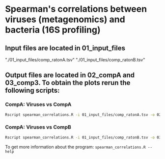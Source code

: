 # Spearman's correlations between viruses (metagenomics) and bacteria (16S profiling)

## Input files are located in 01_input_files
"./01_input_files/comp_ratonA.tsv"
"./01_input_files/comp_ratonB.tsv"

## Output files are located in 02_compA and 03_comp3. To obtain the plots rerun the following scripts:

### CompA: Viruses vs CompA
```bash
Rscript spearman_correlations.R -i 01_input_files/comp_ratonA.tsv -o 02_compA --pvalue 0.05 --rvalue 0.5
```

### CompA: Viruses vs CompB
```bash
Rscript spearman_correlations.R -i 01_input_files/comp_ratonB.tsv -o 03_compB --pvalue 0.05 --rvalue 0.5
```

To get more information about the program:
`spearman_correlations.R --help`